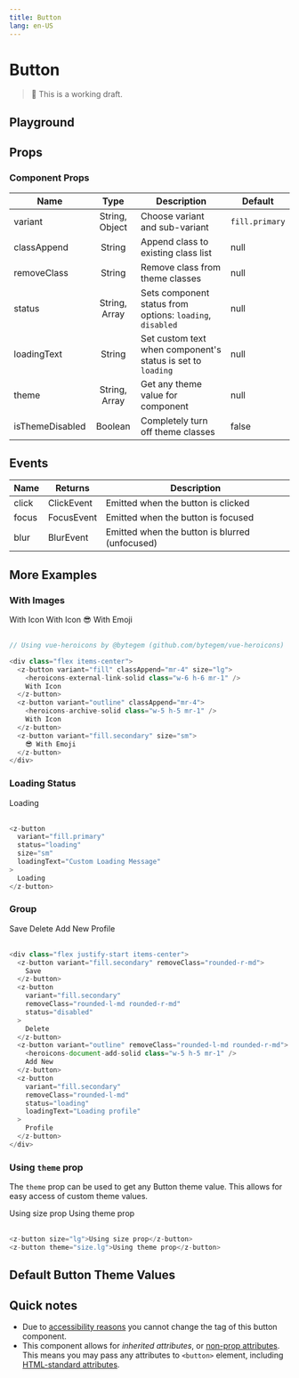 ```yaml
---
title: Button
lang: en-US
---
```


# Button

> 🚨 This is a working draft.

## Playground

<z-button-playground />

## Props

### Component Props

| Name            |      Type      | Description                                                 | Default        |
| --------------- | :------------: | ----------------------------------------------------------- | -------------- |
| variant         | String, Object | Choose variant and sub-variant                              | `fill.primary` |
| classAppend     |     String     | Append class to existing class list                         | null           |
| removeClass     |     String     | Remove class from theme classes                             | null           |
| status          | String, Array  | Sets component status from options: `loading`, `disabled`   | null           |
| loadingText     |     String     | Set custom text when component's status is set to `loading` | null           |
| theme           | String, Array  | Get any theme value for component                           | null           |
| isThemeDisabled |    Boolean     | Completely turn off theme classes                           | false          |

## Events

| Name  | Returns    | Description                                    |
| ----- | ---------- | ---------------------------------------------- |
| click | ClickEvent | Emitted when the button is clicked             |
| focus | FocusEvent | Emitted when the button is focused             |
| blur  | BlurEvent  | Emitted when the button is blurred (unfocused) |

## **More Examples**

### With Images

<div class="flex items-center">
  <z-button variant="fill" classAppend="mr-4" size="lg"><heroicons-external-link-solid class="w-6 h-6 mr-1"/>With Icon</z-button>
  <z-button variant="outline" classAppend="mr-4"><heroicons-archive-solid class="w-5 h-5 mr-1"/>With Icon</z-button>
  <z-button variant="fill.secondary" size="sm">😎 With Emoji</z-button>
</div>
<br/>

```js
// Using vue-heroicons by @bytegem (github.com/bytegem/vue-heroicons)

<div class="flex items-center">
  <z-button variant="fill" classAppend="mr-4" size="lg">
    <heroicons-external-link-solid class="w-6 h-6 mr-1" />
    With Icon
  </z-button>
  <z-button variant="outline" classAppend="mr-4">
    <heroicons-archive-solid class="w-5 h-5 mr-1" />
    With Icon
  </z-button>
  <z-button variant="fill.secondary" size="sm">
    😎 With Emoji
  </z-button>
</div>
```

### Loading Status

<z-button variant="fill.primary" status="loading" size="sm" loadingText="Custom Loading Message">Loading</z-button>
<br/>
<br/>

```js
<z-button
  variant="fill.primary"
  status="loading"
  size="sm"
  loadingText="Custom Loading Message"
>
  Loading
</z-button>
```

### Group

<div class="flex justify-start items-center">
  <z-button variant="fill.secondary" removeClass="rounded-r-md">Save</z-button>
  <z-button variant="fill.secondary" removeClass="rounded-l-md rounded-r-md" status="disabled">Delete</z-button>
  <z-button variant="outline" removeClass="rounded-l-md rounded-r-md"><heroicons-document-add-solid class="w-5 h-5 mr-1" />Add New</z-button>
  <z-button variant="fill.secondary" removeClass="rounded-l-md" status="loading" loadingText="Loading profile">Profile</z-button>
</div>
<br/>

```js
<div class="flex justify-start items-center">
  <z-button variant="fill.secondary" removeClass="rounded-r-md">
    Save
  </z-button>
  <z-button
    variant="fill.secondary"
    removeClass="rounded-l-md rounded-r-md"
    status="disabled"
  >
    Delete
  </z-button>
  <z-button variant="outline" removeClass="rounded-l-md rounded-r-md">
    <heroicons-document-add-solid class="w-5 h-5 mr-1" />
    Add New
  </z-button>
  <z-button
    variant="fill.secondary"
    removeClass="rounded-l-md"
    status="loading"
    loadingText="Loading profile"
  >
    Profile
  </z-button>
</div>
```

### Using `theme` prop

The `theme` prop can be used to get any Button theme value. This allows for easy access of custom theme values.

<z-button size="lg">Using size prop</z-button>
<z-button theme="size.lg">Using theme prop</z-button>
<br/>
<br/>

```js
<z-button size="lg">Using size prop</z-button>
<z-button theme="size.lg">Using theme prop</z-button>
```

## Default Button Theme Values

<z-theme-default input="components.ZButton" />

## Quick notes

- Due to [accessibility reasons](https://a11y-101.com/design/button-vs-link) you cannot change the tag of this button component.
- This component allows for _inherited attributes_, or [non-prop attributes](https://bit.ly/2ATVq2y). This means you may pass any attributes to `<button>` element, including [HTML-standard attributes](https://mzl.la/3gefwo9).
